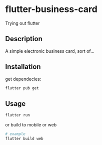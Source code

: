 # flutter-business-card
Trying out flutter

## Description
A simple electronic business card, sort of...

## Installation

get dependecies:
```bash
flutter pub get
```


## Usage
```bash
flutter run
```

or
build to mobile or web
```bash
# example 
flutter build web
```
